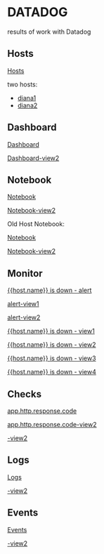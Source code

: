 # DATADOG
results of work with Datadog

## Hosts
[Hosts](https://drive.google.com/file/d/1gfw0f-VcHf9QFqNoWu9kyt7AjacEGjxQ/view?usp=sharing)

two hosts:
 - [diana1]()
 - [diana2]()

## Dashboard
[Dashboard](https://drive.google.com/file/d/1gfw0f-VcHf9QFqNoWu9kyt7AjacEGjxQ/view?usp=sharing)

[Dashboard-view2](https://drive.google.com/file/d/1Rg7eplG1e64RRfQVBCYpKwWIigytcgL0/view?usp=sharing)

## Notebook
[Notebook](https://drive.google.com/file/d/1qCtwHrPmsUXxJlq6RzBwjTvXzJEvsySx/view?usp=sharing)

[Notebook-view2](https://drive.google.com/file/d/1KGUJ6KYlqhWR-zOo8enl89wMT5krLtee/view?usp=sharing)


Old Host Notebook:

[Notebook](https://drive.google.com/file/d/1ztaozKZo6WsxgNo_zmnrIiH4DRz4Y2S_/view?usp=sharing)

[Notebook-view2](https://drive.google.com/file/d/1ztaozKZo6WsxgNo_zmnrIiH4DRz4Y2S_/view?usp=sharing)

## Monitor

[{{host.name}} is down - alert](https://drive.google.com/file/d/1KusjGzISZS2oWhVI-4gHkXq-EtYKNdZq/view?usp=sharing)

[alert-view1](https://drive.google.com/file/d/1pI31I99mYnS6FFAKVtzb1PgOwzUWaKQS/view?usp=sharing)

[alert-view2](https://drive.google.com/file/d/1eBfRGagyhWQOT-Ux3qoOlUuTfTLmwAlA/view?usp=sharing)

[{{host.name}} is down - view1](https://drive.google.com/file/d/1SjVd7UtPRef5hSYSYM9dewiae5q-ddgo/view?usp=sharing)

[{{host.name}} is down - view2](https://drive.google.com/file/d/1TtFxZVdsJhxN0MEstGc-oXp9n9J_hNl-/view?usp=sharing)

[{{host.name}} is down - view3](https://drive.google.com/file/d/1wBzoE7Gc2zPrr8K6hKdA3WPUOjH5t5z7/view?usp=sharing)

[{{host.name}} is down - view4](https://drive.google.com/file/d/1l2ARvcRzERQp5dJef3LlTIa1dE-3dIiO/view?usp=sharing)

## Checks
[app.http.response.code](https://drive.google.com/file/d/1p-sVYUdi2ui-rXDgeSdJovNr1x1xr8nE/view?usp=sharing)

[app.http.response.code-view2](https://drive.google.com/file/d/1py3oyp7KlFWdh13fyNDcic3XOgNeIdSB/view?usp=sharing)

[-view2]()

## Logs
[Logs](https://drive.google.com/file/d/1gfw0f-VcHf9QFqNoWu9kyt7AjacEGjxQ/view?usp=sharing)

[-view2]()

## Events
[Events](https://drive.google.com/file/d/1gfw0f-VcHf9QFqNoWu9kyt7AjacEGjxQ/view?usp=sharing)

[-view2]()
